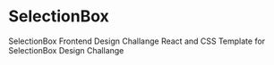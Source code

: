 # SelectionBox
SelectionBox Frontend Design Challange
React and CSS Template for SelectionBox Design Challange
